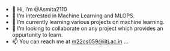 - 👋 Hi, I’m @Asmita2110
- 👀 I’m interested in Machine Learning and MLOPS.
- 🌱 I’m currently learning various projects on machine learning.
- 💞️ I’m looking to collaborate on any project which provides an oppurtunity to learn.
- 📫 You can reach me at m22cs059@iitj.ac.in ...

<!---
Asmita2110/Asmita2110 is a ✨ special ✨ repository because its `README.md` (this file) appears on your GitHub profile.
You can click the Preview link to take a look at your changes.
--->
